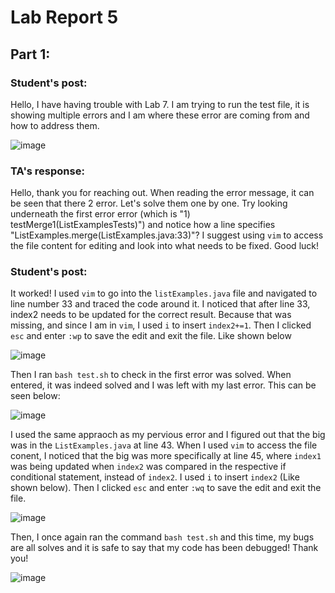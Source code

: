 # Lab Report 5

## Part 1:
### Student's post:
Hello, I have having trouble with Lab 7. I am trying to run the test file, it is showing multiple errors
and I am where these error are coming from and how to address them.

![image](https://github.com/niktion9/cse15l-lab-reports/assets/150311091/69bad620-a3e9-4ebf-891f-f5dd58458ea7)

### TA's response:
Hello, thank you for reaching out. When reading the error message, it can be seen that there 2 error. Let's solve them one by one.
Try looking underneath the first error error (which is "1) testMerge1(ListExamplesTests)") and notice how a line specifies "ListExamples.merge(ListExamples.java:33)"?
I suggest using ```vim``` to access the file content for editing and look into what needs to be fixed. Good luck!

### Student's post:
It worked! I used ```vim``` to go into the ```listExamples.java``` file and navigated to line number 33 and traced the code around it. I noticed that after line 33, index2 needs to be updated for the correct result. Because that was missing, and since I am in ```vim```, I used ```i``` to insert ```index2+=1```. Then I clicked ```esc``` and enter ```:wp``` to save the edit and exit the file. Like shown below 

![image](https://github.com/niktion9/cse15l-lab-reports/assets/150311091/5fb9ce85-b3d4-4241-ab82-1ac2f3505b20)


Then I ran ```bash test.sh``` to check in the first error was solved. When entered, it was indeed solved and I was left with my last error. This can be seen below:

![image](https://github.com/niktion9/cse15l-lab-reports/assets/150311091/b8908b08-9d99-4cae-b2d0-8d65b1c225a0)


I used the same appraoch as my pervious error and I figured out that the big was in the ```ListExamples.java``` at line 43. When I used ```vim``` to access the file conent, I noticed that the big was more specifically at line 45, where ```index1``` was being updated when ```index2``` was compared in the respective if conditional statement, instead of ```index2```. I used ```i``` to insert ```index2``` (Like shown below). Then I clicked ```esc``` and enter ```:wq``` to save the edit and exit the file. 

![image](https://github.com/niktion9/cse15l-lab-reports/assets/150311091/33774312-23dc-4484-9886-70574e23d00a)


Then, I once again ran the command ```bash test.sh``` and this time, my bugs are all solves and it is safe to say that my code has been debugged! Thank you!

![image](https://github.com/niktion9/cse15l-lab-reports/assets/150311091/cd34e403-0b5e-4cad-aeb7-18f5495981ec)


